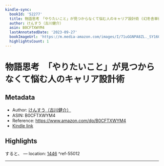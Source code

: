```yaml
---
kindle-sync:
  bookId: '52277'
  title: 物語思考　「やりたいこと」が見つからなくて悩む人のキャリア設計術 (幻冬舎単行本)
  author: けんすう（古川健介）
  asin: B0CFTXWYM4
  lastAnnotatedDate: '2023-09-27'
  bookImageUrl: 'https://m.media-amazon.com/images/I/71uGGNPA8ZL._SY160.jpg'
  highlightsCount: 1
---
```

# 物語思考　「やりたいこと」が見つからなくて悩む人のキャリア設計術
## Metadata
* Author: [けんすう（古川健介）](https://www.amazon.comundefined)
* ASIN: B0CFTXWYM4
* Reference: https://www.amazon.com/dp/B0CFTXWYM4
* [Kindle link](kindle://book?action=open&asin=B0CFTXWYM4)

## Highlights
すると、 — location: [1446](kindle://book?action=open&asin=B0CFTXWYM4&location=1446) ^ref-55012

---
